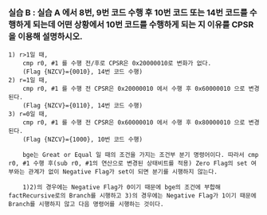 ### 실습 B : 실습 A 에서 8번, 9번 코드 수행 후 10번 코드 또는 14번 코드를 수행하게 되는데 어떤 상황에서 10번 코드를 수행하게 되는 지 이유를 CPSR을 이용해 설명하시오.
```
1) r>1일 때, 
	cmp r0, #1 를 수행 전/후로 CPSR은 0x20000010로 변화가 없다.
	(Flag {NZCV}={0010}, 14번 코드 수행)
2) r=1일 때, 
	cmp r0, #1 를 수행 전 CPSR은 0x20000010 에서 수행 후 0x60000010 으로 변경된다.
	(Flag {NZCV}={0110}, 14번 코드 수행)
3) r=0일 때, 
	cmp r0, #1 를 수행 전 CPSR은 0x60000010 에서 수행 후 0x80000010 으로 변경된다.
	(Flag {NZCV}={1000}, 10번 코드 수행)
```
```
    bge는 Great or Equal 일 때의 조건을 가지는 조건부 분기 명령어이다. 따라서 cmp r0, #1 수행 후(sub r0, #1의 연산으로 변경된 상태비트를 적용) Zero Flag의 set 여부와는 관계가 없이 Negative Flag가 set이 되면 분기를 시행하지 않는다.

    1)2)의 경우에는 Negative Flag가 0이기 때문에 bge의 조건에 부합해 factRecursive로의 Branch를 시행하고 3)의 경우에는 Negative Flag가 1이기 때문에 Branch를 시행하지 않고 다음 명령어를 시행하는 것이다.
```